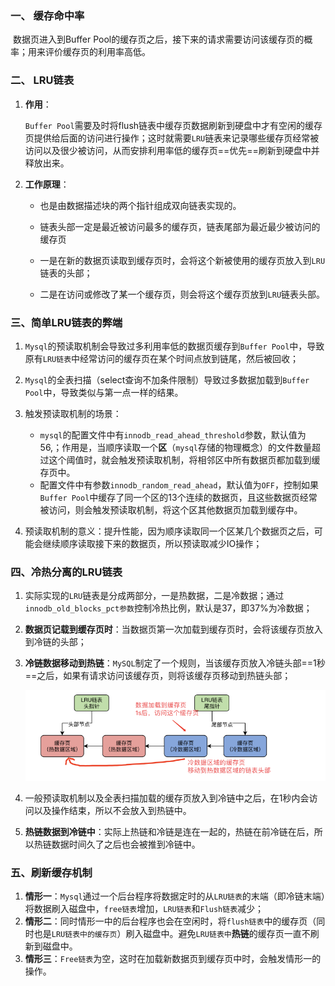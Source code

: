 ### 一、 缓存命中率

​	数据页进入到Buffer Pool的缓存页之后，接下来的请求需要访问该缓存页的概率；用来评价缓存页的利用率高低。



### 二、 LRU链表

1. **作用**：

   `Buffer Pool`需要及时将flush链表中缓存页数据刷新到硬盘中才有空闲的缓存页提供给后面的访问进行操作；这时就需要`LRU`链表来记录哪些缓存页经常被访问以及很少被访问，从而安排利用率低的缓存页==优先==刷新到硬盘中并释放出来。

2. **工作原理**：

   * 也是由数据描述块的两个指针组成双向链表实现的。

   * 链表头部一定是最近被访问最多的缓存页，链表尾部为最近最少被访问的缓存页

   * 一是在新的数据页读取到缓存页时，会将这个新被使用的缓存页放入到`LRU`链表的头部；
   * 二是在访问或修改了某一个缓存页，则会将这个缓存页放到`LRU`链表头部。



### 三、简单LRU链表的弊端

1. `Mysql`的预读取机制会导致过多利用率低的数据页缓存到`Buffer Pool`中，导致原有`LRU链表`中经常访问的缓存页在某个时间点放到链尾，然后被回收；
2. `Mysql`的全表扫描（select查询不加条件限制）导致过多数据加载到`Buffer Pool`中，导致类似与第一点一样的结果。
3. 触发预读取机制的场景：
   * `mysql`的配置文件中有`innodb_read_ahead_threshold`参数，默认值为56,；作用是，当顺序读取一个**区**（`mysql`存储的物理概念）的文件数量超过这个阈值时，就会触发预读取机制，将相邻区中所有数据页都加载到缓存页中。
   * 配置文件中有参数`innodb_random_read_ahead`，默认值为`OFF`，控制如果`Buffer Pool`中缓存了同一个区的13个连续的数据页，且这些数据页经常被访问，则会触发预读取机制，将这个区其他数据页加载到缓存中。

4. 预读取机制的意义：提升性能，因为顺序读取同一个区某几个数据页之后，可能会继续顺序读取接下来的数据页，所以预读取减少IO操作；

### 四、冷热分离的LRU链表

1. 实际实现的`LRU`链表是分成两部分，一是热数据，二是冷数据；通过`innodb_old_blocks_pct参数`控制冷热比例，默认是37，即37%为冷数据；

2. **数据页记载到缓存页时**：当数据页第一次加载到缓存页时，会将该缓存页放入到冷链的头部；

3. **冷链数据移动到热链**：`MySQL`制定了一个规则，当该缓存页放入冷链头部==1秒==之后，如果有请求访问该缓存页，则将该缓存页移动到热链头部；

   ![image-20220519152452527](img/image-20220519152452527.png)

4. 一般预读取机制以及全表扫描加载的缓存页放入到冷链中之后，在1秒内会访问以及操作结束，所以不会放入到热链中。

5. **热链数据到冷链中**：实际上热链和冷链是连在一起的，热链在前冷链在后，所以热链数据时间久了之后也会被推到冷链中。

### 五、刷新缓存机制

1. **情形一**：`Mysql`通过一个后台程序将数据定时的从`LRU链表`的末端（即冷链末端）将数据刷入磁盘中，`free链表`增加，`LRU链表`和`Flush链表`减少；
2. **情形二**：同时情形一中的后台程序也会在空闲时，将`flush链表`中的缓存页（同时也是`LRU链表中的缓存页`）刷入磁盘中。避免`LRU链表中`**热链**的缓存页一直不刷新到磁盘中。
3. **情形三**：`Free链表`为空，这时在加载新数据页到缓存页中时，会触发情形一的操作。